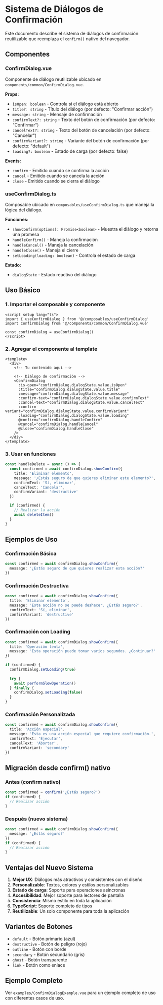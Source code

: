 # Sistema de Diálogos de Confirmación

Este documento describe el sistema de diálogos de confirmación reutilizable que reemplaza el `confirm()` nativo del navegador.

## Componentes

### ConfirmDialog.vue

Componente de diálogo reutilizable ubicado en `components/common/ConfirmDialog.vue`.

**Props:**
- `isOpen: boolean` - Controla si el diálogo está abierto
- `title?: string` - Título del diálogo (por defecto: "Confirmar acción")
- `message: string` - Mensaje de confirmación
- `confirmText?: string` - Texto del botón de confirmación (por defecto: "Confirmar")
- `cancelText?: string` - Texto del botón de cancelación (por defecto: "Cancelar")
- `confirmVariant?: string` - Variante del botón de confirmación (por defecto: "default")
- `loading?: boolean` - Estado de carga (por defecto: false)

**Events:**
- `confirm` - Emitido cuando se confirma la acción
- `cancel` - Emitido cuando se cancela la acción
- `close` - Emitido cuando se cierra el diálogo

### useConfirmDialog.ts

Composable ubicado en `composables/useConfirmDialog.ts` que maneja la lógica del diálogo.

**Funciones:**
- `showConfirm(options): Promise<boolean>` - Muestra el diálogo y retorna una promesa
- `handleConfirm()` - Maneja la confirmación
- `handleCancel()` - Maneja la cancelación
- `handleClose()` - Maneja el cierre
- `setLoading(loading: boolean)` - Controla el estado de carga

**Estado:**
- `dialogState` - Estado reactivo del diálogo

## Uso Básico

### 1. Importar el composable y componente

```vue
<script setup lang="ts">
import { useConfirmDialog } from '@/composables/useConfirmDialog'
import ConfirmDialog from '@/components/common/ConfirmDialog.vue'

const confirmDialog = useConfirmDialog()
</script>
```

### 2. Agregar el componente al template

```vue
<template>
  <div>
    <!-- Tu contenido aquí -->
    
    <!-- Diálogo de confirmación -->
    <ConfirmDialog
      :is-open="confirmDialog.dialogState.value.isOpen"
      :title="confirmDialog.dialogState.value.title"
      :message="confirmDialog.dialogState.value.message"
      :confirm-text="confirmDialog.dialogState.value.confirmText"
      :cancel-text="confirmDialog.dialogState.value.cancelText"
      :confirm-variant="confirmDialog.dialogState.value.confirmVariant"
      :loading="confirmDialog.dialogState.value.loading"
      @confirm="confirmDialog.handleConfirm"
      @cancel="confirmDialog.handleCancel"
      @close="confirmDialog.handleClose"
    />
  </div>
</template>
```

### 3. Usar en funciones

```typescript
const handleDelete = async () => {
  const confirmed = await confirmDialog.showConfirm({
    title: 'Eliminar elemento',
    message: '¿Estás seguro de que quieres eliminar este elemento?',
    confirmText: 'Sí, eliminar',
    cancelText: 'Cancelar',
    confirmVariant: 'destructive'
  })

  if (confirmed) {
    // Realizar la acción
    await deleteItem()
  }
}
```

## Ejemplos de Uso

### Confirmación Básica

```typescript
const confirmed = await confirmDialog.showConfirm({
  message: '¿Estás seguro de que quieres realizar esta acción?'
})
```

### Confirmación Destructiva

```typescript
const confirmed = await confirmDialog.showConfirm({
  title: 'Eliminar elemento',
  message: 'Esta acción no se puede deshacer. ¿Estás seguro?',
  confirmText: 'Sí, eliminar',
  confirmVariant: 'destructive'
})
```

### Confirmación con Loading

```typescript
const confirmed = await confirmDialog.showConfirm({
  title: 'Operación lenta',
  message: 'Esta operación puede tomar varios segundos. ¿Continuar?'
})

if (confirmed) {
  confirmDialog.setLoading(true)
  
  try {
    await performSlowOperation()
  } finally {
    confirmDialog.setLoading(false)
  }
}
```

### Confirmación Personalizada

```typescript
const confirmed = await confirmDialog.showConfirm({
  title: 'Acción especial',
  message: 'Esta es una acción especial que requiere confirmación.',
  confirmText: 'Ejecutar',
  cancelText: 'Abortar',
  confirmVariant: 'secondary'
})
```

## Migración desde confirm() nativo

### Antes (confirm nativo)

```typescript
const confirmed = confirm('¿Estás seguro?')
if (confirmed) {
  // Realizar acción
}
```

### Después (nuevo sistema)

```typescript
const confirmed = await confirmDialog.showConfirm({
  message: '¿Estás seguro?'
})
if (confirmed) {
  // Realizar acción
}
```

## Ventajas del Nuevo Sistema

1. **Mejor UX**: Diálogos más atractivos y consistentes con el diseño
2. **Personalizable**: Textos, colores y estilos personalizables
3. **Estado de carga**: Soporte para operaciones asíncronas
4. **Accesibilidad**: Mejor soporte para lectores de pantalla
5. **Consistencia**: Mismo estilo en toda la aplicación
6. **TypeScript**: Soporte completo de tipos
7. **Reutilizable**: Un solo componente para toda la aplicación

## Variantes de Botones

- `default` - Botón primario (azul)
- `destructive` - Botón de peligro (rojo)
- `outline` - Botón con borde
- `secondary` - Botón secundario (gris)
- `ghost` - Botón transparente
- `link` - Botón como enlace

## Ejemplo Completo

Ver `examples/ConfirmDialogExample.vue` para un ejemplo completo de uso con diferentes casos de uso.
